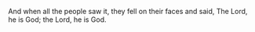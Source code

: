 And when all the people saw it, they fell on their faces and said, The Lord, he is God; the Lord, he is God.
